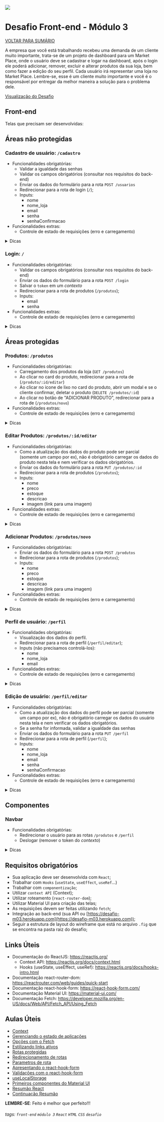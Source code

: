 ![](https://i.imgur.com/xG74tOh.png)

# Desafio Front-end - Módulo 3

[VOLTAR PARA SUMÁRIO](https://github.com/cubos-academy/desafio-modulo-03)

A empresa que você está trabalhando recebeu uma demanda de um cliente muito importante, trata-se de um projeto de dashboard para um Market Place, onde o usuário deve se cadastrar e logar na dashboard, após o login ele poderá adicionar, remover, excluir e alterar produtos da sua loja, bem como fazer a edição do seu perfil. Cada usuário irá representar uma loja no Market Place. Lembre-se, esse é um cliente muito importante e você é o responsável por entregar da melhor maneira a solução para o problema dele.

[Visualização do Desafio](https://desafio-03.netlify.app)

## Front-end

Telas que precisam ser desenvolvidas:

## Áreas não protegidas

### Cadastro de usuário: `/cadastro`
- Funcionalidades obrigatórias:
    - Validar a igualdade das senhas
    - Validar os campos obrigatórios (consultar nos requisitos do back-end)
    - Enviar os dados do formulário para a rota `POST /usuarios`
    - Redirecionar para a rota de login (`/`);
    - Inputs:
        - nome
        - nome_loja
        - email
        - senha
        - senhaConfirmacao
- Funcionalidades extras: 
    - Controle de estado de requisições (erro e carregamento)
        
<details>
    <summary>Dicas</summary>
    <ul>
    <li><code>react-hook-form</code></li>
    <li><code>react-router-dom</code></li>
    <li><code>fetch</code></li>
    <li>
        componentes <code>TextField</code>,             <code>Backdrop</code>, <code>CircularProgress</code>, <code>Alert</code> e <code>Button</code> do Material UI
    </li>
    </ul>
</details>



### Login: `/`
- Funcionalidades obrigatórias:
    - Validar os campos obrigatórios (consultar nos requisitos do back-end)
    - Enviar os dados do formulário para a rota `POST /login`
    - Salvar o `token` em um *contexto*
    - Redirecionar para a rota de produtos (`/produtos`);
    - Inputs:
        - email
        - senha
- Funcionalidades extras: 
    - Controle de estado de requisições (erro e carregamento)

<details>
    <summary>Dicas</summary>
    <ul>
    <li><code>react-hook-form</code></li>
    <li><code>react-router-dom</code></li>
    <li><code>fetch</code></li>
    <li><code>context</code></li>
    <li>
        componentes <code>TextField</code>,             <code>Backdrop</code>, <code>CircularProgress</code>, <code>Alert</code> e <code>Button</code> do Material UI
    </li>
    </ul>
</details>
 
## Áreas protegidas

### Produtos: `/produtos`

- Funcionalidades obrigatórias:
    - Carregamento dos produtos da loja (`GET /produtos`)
    - Ao clicar no card do produto, redirecionar para a rota de (`/produto/:id/editar`)
    - Ao clicar no icone de lixo no card do produto, abrir um modal e se o cliente confirmar, deletar o produto (`DELETE /produtos/:id`)
    - Ao clicar no botão de "ADICIONAR PRODUTO", redirecionar para a rota de (`/produtos/novo`) 
- Funcionalidades extras: 
    - Controle de estado de requisições (erro e carregamento)

<details>
    <summary>Dicas</summary>
    <ul>
    <li><code>fetch</code></li>
    <li><code>context</code></li>
    <li><code>react-router-dom</code></li>
    <li>
    componentes <code>TextField</code>,             <code>Backdrop</code>, <code>CircularProgress</code>, <code>Snackbar</code>code>, <code>Alert</code>, <code>Grid</code> e <code>Button</code> do Material UI
    </li>
    </ul>
</details>

### Editar Produtos: `/produtos/:id/editar`

- Funcionalidades obrigatórias:
    - Como a atualização dos dados do produto pode ser parcial (somente um campo por ex), não é obrigatório carregar os dados do produto nesta tela e nem verificar os dados obrigatórios.
    - Enviar os dados do formulário para a rota `PUT /produtos/:id`
    - Redirecionar para a rota de produtos (`/produtos`);
    - Inputs:
        - nome 
        - preco
        - estoque
        - descricao
        - imagem (link para uma imagem)
- Funcionalidades extras: 
    - Controle de estado de requisições (erro e carregamento)

<details>
    <summary>Dicas</summary>
    <ul>
    <li><code>fetch</code></li>
    <li><code>react-hook-form</code></li>
    <li><code>context</code></li>
    <li><code>react-router-dom</code></li>
    <li>
    componentes <code>TextField</code>,             <code>Backdrop</code>, <code>CircularProgress</code>, <code>Snackbar</code>, <code>Alert</code> e <code>Button</code> do Material UI
    </li>
    <li><img src="https://i.imgur.com/OAxmxYB.png"></li>
    </ul>
</details>

### Adicionar Produtos: `/produtos/novo`

- Funcionalidades obrigatórias:
    - Enviar os dados do formulário para a rota `POST /produtos`
    - Redirecionar para a rota de produtos (`/produtos`);
    - Inputs:
        - nome 
        - preco
        - estoque
        - descricao
        - imagem (link para uma imagem)
- Funcionalidades extras: 
    - Controle de estado de requisições (erro e carregamento)

<details>
    <summary>Dicas</summary>
    <ul>
    <li><code>fetch</code></li>
    <li><code>react-hook-form</code></li>
    <li><code>context</code></li>
    <li><code>react-router-dom</code></li>
    <li>
    componentes <code>TextField</code>,             <code>Backdrop</code>, <code>CircularProgress</code>, <code>Snackbar</code>, <code>Alert</code> e <code>Button</code> do Material UI
    </li>
    </ul>
</details>

### Perfil de usuário: `/perfil`

- Funcionalidades obrigatórias:
    - Visualização dos dados do perfil.
    - Redirecionar para a rota de perfil (`/perfil/editar`);
    - Inputs (não precisamos controlá-los):
        - nome 
        - nome_loja
        - email
- Funcionalidades extras: 
    - Controle de estado de requisições (erro e carregamento)

<details>
    <summary>Dicas</summary>
    <ul>
    <li><code>fetch</code></li>
    <li><code>context</code></li>
    <li><code>react-router-dom</code></li>
    <li>
    componentes <code>TextField</code>,             <code>Backdrop</code>, <code>CircularProgress</code>, <code>Snackbar</code>code>, <code>Alert</code> e <code>Button</code> do Material UI
    </li>
    </ul>
</details>

### Edição de usuário: `/perfil/editar`

- Funcionalidades obrigatórias:
    - Como a atualização dos dados do perfil pode ser parcial (somente um campo por ex), não é obrigatório carregar os dados do usuário nesta tela e nem verificar os dados obrigatórios.
    - Se a senha for informada, validar a igualdade das senhas
    - Enviar os dados do formulário para a rota `PUT /perfil`
    - Redirecionar para a rota de perfil (`/perfil`);
    - Inputs:
        - nome 
        - nome_loja
        - email
        - senha
        - senhaConfirmacao
- Funcionalidades extras: 
    - Controle de estado de requisições (erro e carregamento)

<details>
    <summary>Dicas</summary>
    <ul>
    <li><code>fetch</code></li>
    <li><code>react-hook-form</code></li>
    <li><code>context</code></li>
    <li><code>react-router-dom</code></li>
    <li>
    componentes <code>TextField</code>,             <code>Backdrop</code>, <code>CircularProgress</code>, <code>Snackbar</code>code>, <code>Alert</code> e <code>Button</code> do Material UI
    </li>
    <li><img src="https://i.imgur.com/OAxmxYB.png"></li>
    </ul>
</details>

## Componentes

### Navbar

- Funcionalidades obrigatórias:
    - Redirecionar o usuário para as rotas `/produtos` e `/perfil`
    - Deslogar (remover o token do *contexto*)

<details>
    <summary>Dicas</summary>
    <ul>
    <li><code>material-icons</code></li>
    <li><code>react-router-dom</code></li>
    <li>Usar o componente <code>NavLink</code> do react-router-dom para conseguir renderizar os icones ativos</li>
    </ul>
</details>


## Requisitos obrigatórios
- Sua aplicação deve ser desenvolvida com `React`;
- Trabalhar com `Hooks` (`useState`, `useEffect`, `useRef`...)
- Trabalhar com `componentização`;
- Utilizar `context API` (Context);
- Utilizar roteamento (`react-router-dom`);
- Utilizar Material UI para criação das telas;
- As requisições devem ser feitas utilizando `fetch`;
- Integração ao back-end (sua API ou [https://desafio-m03.herokuapp.com](https://desafio-m03.herokuapp.com));
- Seguir a estrutura de layout do wireframe que está no arquivo `.fig` que se encontra na pasta raiz do desafio;


## Links Úteis
- Documentação do ReactJS: https://reactjs.org/
    - Context API: https://reactjs.org/docs/context.html
    - Hooks (useState, useEffect, useRef): https://reactjs.org/docs/hooks-intro.html
- Documentação react-router-dom: https://reactrouter.com/web/guides/quick-start
- Documentação react-hook-form: https://react-hook-form.com/
- Documentação Material UI: https://material-ui.com/
- Documentação Fetch: https://developer.mozilla.org/en-US/docs/Web/API/Fetch_API/Using_Fetch


## Aulas Úteis
- [Context](https://plataforma.cubos.academy/curso/56bc9b33-842d-48ae-94ad-32d5e7a52b8d/data/24/05/2021/aula/40d22af1-7ae3-48ee-84e0-dc4858a46729/c882bfa1-fa0b-4b1a-86d6-f1ea094e2377)
- [Gerenciando o estado de aplicações](https://plataforma.cubos.academy/curso/56bc9b33-842d-48ae-94ad-32d5e7a52b8d/data/26/05/2021/aula/812c9c5f-2657-4228-a3a9-e430036a421b/e0680e8a-8baf-4118-8b91-7f34930099a7)
- [Opções com o Fetch](https://plataforma.cubos.academy/curso/56bc9b33-842d-48ae-94ad-32d5e7a52b8d/data/26/05/2021/aula/812c9c5f-2657-4228-a3a9-e430036a421b/986936fb-e2d6-4f8c-803c-2f2aceb4200c)
- [Estilizando links ativos](https://plataforma.cubos.academy/curso/56bc9b33-842d-48ae-94ad-32d5e7a52b8d/data/31/05/2021/aula/092b294b-776e-485d-bd9f-14131cc48062/0f47afe2-a658-4b69-b2d2-f010eae5fa9a)
- [Rotas protegidas](https://plataforma.cubos.academy/curso/56bc9b33-842d-48ae-94ad-32d5e7a52b8d/data/31/05/2021/aula/092b294b-776e-485d-bd9f-14131cc48062/380ba9df-4876-4ac5-b975-8290ade35a0e)
- [Redirecionamento de rotas](https://plataforma.cubos.academy/curso/56bc9b33-842d-48ae-94ad-32d5e7a52b8d/data/31/05/2021/aula/092b294b-776e-485d-bd9f-14131cc48062/ed0feaa8-dbb3-4404-a6f1-30a42fe6e701)
- [Parametros de rota](https://plataforma.cubos.academy/curso/56bc9b33-842d-48ae-94ad-32d5e7a52b8d/data/31/05/2021/aula/092b294b-776e-485d-bd9f-14131cc48062/009aca52-7f2e-4674-9716-dff03899d91f)
- [Apresentando o react-hook-form](https://plataforma.cubos.academy/curso/56bc9b33-842d-48ae-94ad-32d5e7a52b8d/data/02/06/2021/aula/0c0ad3ca-7ca0-4d09-8852-7f8d421948c9/4cc61e3f-9eed-48ba-9b6b-0c61636a8bf1)
- [Validações com o react-hook-form](https://plataforma.cubos.academy/curso/56bc9b33-842d-48ae-94ad-32d5e7a52b8d/data/02/06/2021/aula/0c0ad3ca-7ca0-4d09-8852-7f8d421948c9/c5ac1755-4b9c-46f4-850f-8bd053174047)
- [useLocalStorage](https://plataforma.cubos.academy/curso/56bc9b33-842d-48ae-94ad-32d5e7a52b8d/data/07/06/2021/aula/7efd6594-b8d9-4c0c-a41e-5eb168e84dba/72bb0203-1b58-4e9d-9bed-1a0f854e7263)
- [Primeiros componentes do Material UI](https://plataforma.cubos.academy/curso/56bc9b33-842d-48ae-94ad-32d5e7a52b8d/data/07/06/2021/aula/7efd6594-b8d9-4c0c-a41e-5eb168e84dba/acda31cc-43cf-4dc8-be51-738b38aa0d66)
- [Resumão React](https://plataforma.cubos.academy/curso/56bc9b33-842d-48ae-94ad-32d5e7a52b8d/data/09/06/2021/aula/8b162b03-22e3-4c49-bf9f-d5388ae852c2/e12396ad-5ca2-4ad8-9303-c1c6b36e12e7)
- [Continuação Resumão](https://plataforma.cubos.academy/curso/56bc9b33-842d-48ae-94ad-32d5e7a52b8d/data/11/06/2021/aula/8f161266-3cc9-491e-8ac2-6a5611fc719d/3abac795-c391-48ca-8c22-ec34ce62b381)

**LEMBRE-SE**: Feito é melhor que perfeito!!!


###### tags: `front-end` `módulo 3` `React` `HTML` `CSS` `desafio`
